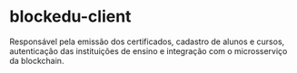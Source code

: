 # blockedu-client
Responsável pela emissão dos certificados, cadastro de alunos e cursos, autenticação das instituições de ensino e integração com o microsserviço da blockchain.
